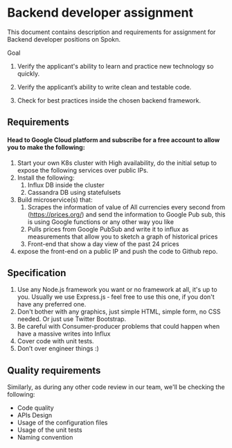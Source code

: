 # Backend developer assignment


This document contains description and requirements for assignment for Backend developer positions on Spokn.

Goal

1. Verify the applicant's ability to learn and practice new technology so quickly.

2. Verify the applicant’s ability to write clean and testable code.

3. Check for best practices inside the chosen backend framework.

## Requirements

#### Head to Google Cloud platform and subscribe for a free account to allow you to make the following:
1. Start your own K8s cluster with High availability, do the initial setup to expose the following services over public IPs.
2. Install the following:
    1. Influx DB inside the cluster
    2. Cassandra DB using statefulsets
3. Build microservice(s) that:
   1. Scrapes the information of value of All currencies every second from (https://prices.org/) and send the information to Google Pub sub, this is using Google functions or any other way you like
   2. Pulls prices from Google PubSub and write it to influx as measurements that allow you to sketch a graph of historical prices
   3. Front-end that show a day view of the past 24 prices
4. expose the front-end on a public IP and push the code to Github repo.


## Specification

1. Use any Node.js framework you want or no framework at all, it's up to you. Usually we use Express.js ‑ feel free to use this one, if you don't have any preferred one.
2. Don't bother with any graphics, just simple HTML, simple form, no CSS needed. Or just use Twitter Bootstrap.
3. Be careful with Consumer-producer problems that could happen when have a massive writes into Influx
4. Cover code with unit tests.
5. Don’t over engineer things :)

## Quality requirements

Similarly, as during any other code review in our team, we'll be checking the following:

- Code quality
- APIs Design
- Usage of the configuration files
- Usage of the unit tests
- Naming convention

